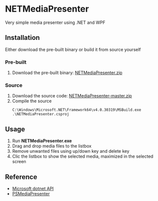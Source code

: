 # NETMediaPresenter
Very simple media presenter using .NET and WPF

## Installation
Either download the pre-built binary or build it from source yourself

### Pre-built
1. Download the pre-built binary: [NETMediaPresenter.zip](../../releases/latest/download/NETMediaPresenter.zip)

### Source
1. Download the source code: [NETMediaPresenter-master.zip](../../archive/master.zip)
2. Compile the source
   ```
   C:\Windows\Microsoft.NET\Framework64\v4.0.30319\MSBuild.exe .\NETMediaPresenter.csproj
   ```

## Usage
1. Run **NETMediaPresenter.exe**
2. Drag and drop media files to the listbox
3. Remove unwanted files using up/down key and delete key
4. Clic the listbox to show the selected media, maximized in the selected screen

## Reference
* [Microsoft dotnet API](https://docs.microsoft.com/en-us/dotnet/api/system.windows.window)
* [PSMediaPresenter](https://github.com/hamletmun/PSMediaPresenter)
